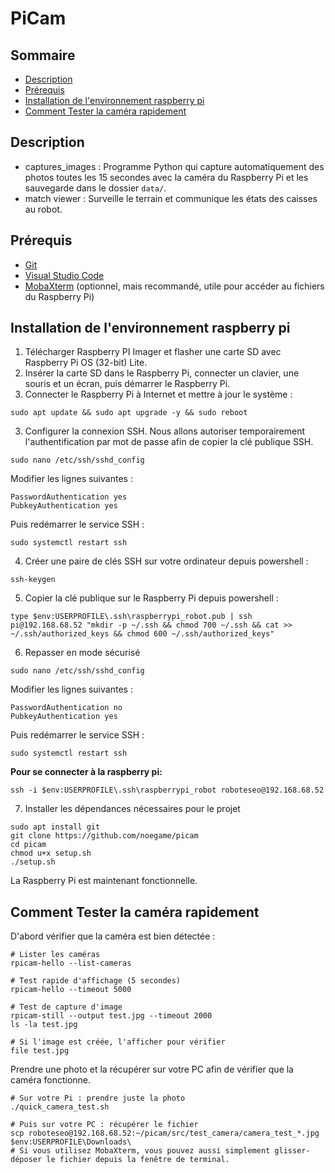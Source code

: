 # PiCam

## Sommaire
- [Description](#description)
- [Prérequis](#prérequis)
- [Installation de l'environnement raspberry pi](#installation-de-lenvironnement-raspberry-pi)
- [Comment Tester la caméra rapidement](#comment-tester-la-caméra-rapidement)

## Description
- captures_images : Programme Python qui capture automatiquement des photos toutes les 15 secondes avec la caméra du Raspberry Pi et les sauvegarde dans le dossier `data/`.
- match viewer : Surveille le terrain et communique les états des caisses au robot.

## Prérequis

- [Git](https://git-scm.com/)
- [Visual Studio Code](https://code.visualstudio.com/)
- [MobaXterm](https://mobaxterm.mobatek.net/download-home-edition.html) (optionnel, mais recommandé, utile pour accéder au fichiers du Raspberry Pi)

## Installation de l'environnement raspberry pi

1. Télécharger Raspberry PI Imager et flasher une carte SD avec Raspberry Pi OS (32-bit) Lite.
2. Insérer la carte SD dans le Raspberry Pi, connecter un clavier, une souris et un écran, puis démarrer le Raspberry Pi.
3. Connecter le Raspberry Pi à Internet et mettre à jour le système :
```
sudo apt update && sudo apt upgrade -y && sudo reboot
```
3. Configurer la connexion SSH. Nous allons autoriser temporairement l'authentification par mot de passe afin de copier la clé publique SSH.
```
sudo nano /etc/ssh/sshd_config
```
Modifier les lignes suivantes :
```
PasswordAuthentication yes
PubkeyAuthentication yes
```
Puis redémarrer le service SSH :
```
sudo systemctl restart ssh
```
4. Créer une paire de clés SSH sur votre ordinateur depuis powershell :
```
ssh-keygen 
```
5. Copier la clé publique sur le Raspberry Pi depuis powershell :
```
type $env:USERPROFILE\.ssh\raspberrypi_robot.pub | ssh pi@192.168.68.52 "mkdir -p ~/.ssh && chmod 700 ~/.ssh && cat >> ~/.ssh/authorized_keys && chmod 600 ~/.ssh/authorized_keys"
```
6. Repasser en mode sécurisé
```
sudo nano /etc/ssh/sshd_config
```
Modifier les lignes suivantes :
```
PasswordAuthentication no
PubkeyAuthentication yes
```
Puis redémarrer le service SSH :
```
sudo systemctl restart ssh
```

**Pour se connecter à la raspberry pi:**
```
ssh -i $env:USERPROFILE\.ssh\raspberrypi_robot roboteseo@192.168.68.52
```

7. Installer les dépendances nécessaires pour le projet
```
sudo apt install git
git clone https://github.com/noegame/picam
cd picam
chmod u+x setup.sh 
./setup.sh
```
La Raspberry Pi est maintenant fonctionnelle.


## Comment Tester la caméra rapidement

D'abord vérifier que la caméra est bien détectée :
``` shell
# Lister les caméras
rpicam-hello --list-cameras

# Test rapide d'affichage (5 secondes)
rpicam-hello --timeout 5000

# Test de capture d'image
rpicam-still --output test.jpg --timeout 2000
ls -la test.jpg

# Si l'image est créée, l'afficher pour vérifier
file test.jpg
```
Prendre une photo et la récupérer sur votre PC afin de vérifier que la caméra fonctionne.
``` shell
# Sur votre Pi : prendre juste la photo
./quick_camera_test.sh

# Puis sur votre PC : récupérer le fichier
scp roboteseo@192.168.68.52:~/picam/src/test_camera/camera_test_*.jpg $env:USERPROFILE\Downloads\
# Si vous utilisez MobaXterm, vous pouvez aussi simplement glisser-déposer le fichier depuis la fenêtre de terminal.
```